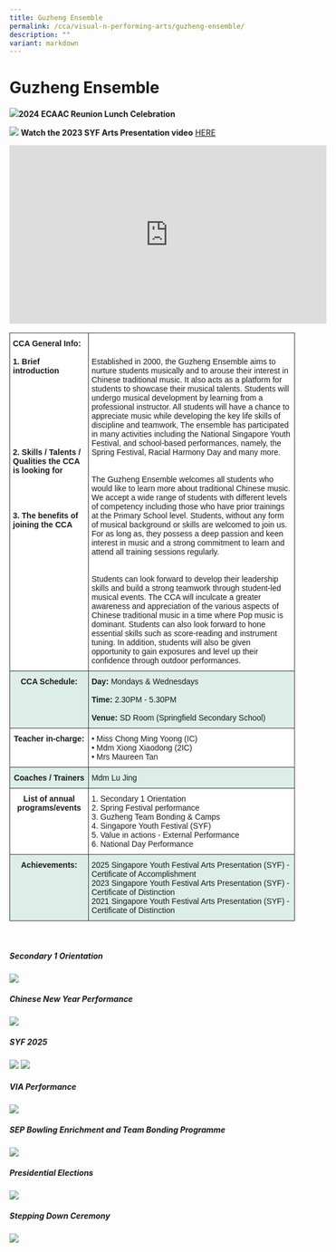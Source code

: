 ```yaml
---
title: Guzheng Ensemble
permalink: /cca/visual-n-performing-arts/guzheng-ensemble/
description: ""
variant: markdown
---
```

# **Guzheng Ensemble**

![](/images/GuzhengCNY.jpeg)**2024 ECAAC Reunion Lunch Celebration**

![](/images/guzheng2023_1.jpeg)
**Watch the 2023 SYF Arts Presentation video** [HERE](https://www.youtube.com/watch?v=56OfoAdGpUQ)


<iframe width="560" height="315" src="https://www.youtube.com/embed/G3S4KU_0Z1I" title="YouTube video player" frameborder="0" allow="accelerometer; autoplay; clipboard-write; encrypted-media; gyroscope; picture-in-picture" allowfullscreen=""></iframe>

<br>

<table style="border-collapse:collapse;border-spacing:0" class="tg"><thead><tr><th style="background-color:#ffffff;border-color:#333333;border-style:solid;border-width:1px;font-family:Arial, sans-serif;font-size:14px;font-weight:bold;overflow:hidden;padding:10px 5px;text-align:left;vertical-align:top;word-break:normal">CCA General Info: <br><br>1. Brief introduction <br><br><br><br><br><br><br><br><br>2. Skills / Talents / Qualities the CCA is looking for <br><br><br><br><br>3. The benefits of joining the CCA <br></th><th style="background-color:#ffffff;border-color:#333333;border-style:solid;border-width:1px;font-family:Arial, sans-serif;font-size:14px;font-weight:normal;overflow:hidden;padding:10px 5px;text-align:left;vertical-align:top;word-break:normal"><br><br>Established in 2000, the Guzheng Ensemble aims to nurture students musically and to arouse their interest in Chinese traditional music. It also acts as a platform for students to showcase their musical talents. Students will undergo musical development by learning from a professional instructor. All students will have a chance to appreciate music while developing the key life skills of discipline and teamwork, The ensemble has participated in many activities including the National Singapore Youth Festival, and school-based performances, namely, the Spring Festival, Racial Harmony Day and many more.<br><br><br>The Guzheng Ensemble welcomes all students who would like to learn more about traditional Chinese music. We accept a wide range of students with different levels of competency including those who have prior trainings at the Primary School level. Students, without any form of musical background or skills are welcomed to join us. For as long as, they possess a deep passion and keen interest in music and a strong commitment to learn and attend all training sessions regularly. <br><br><br>Students can look forward to develop their leadership skills and build a strong teamwork through student-led musical events. The CCA will inculcate a greater awareness and appreciation of the various aspects of Chinese traditional music in a time where Pop music is dominant. Students can also look forward to hone essential skills such as score-reading and instrument tuning. In addition, students will also be given opportunity to gain exposures and level up their confidence through outdoor performances.<br></th></tr></thead><tbody><tr><td style="background-color:#DDEEE9;border-color:#333333;border-style:solid;border-width:1px;font-family:Arial, sans-serif;font-size:14px;font-weight:bold;overflow:hidden;padding:10px 5px;text-align:center;vertical-align:top;word-break:normal">CCA Schedule:<br></td><td style="background-color:#DDEEE9;border-color:#333333;border-style:solid;border-width:1px;font-family:Arial, sans-serif;font-size:14px;overflow:hidden;padding:10px 5px;text-align:left;vertical-align:top;word-break:normal"><span style="font-weight:bold">Day:</span> Mondays &amp; Wednesdays <br><br><span style="font-weight:bold">Time: </span>2.30PM - 5.30PM<br><br><span style="font-weight:bold">Venue: </span>SD Room (Springfield Secondary School)<br></td></tr><tr><td style="background-color:#ffffff;border-color:#333333;border-style:solid;border-width:1px;font-family:Arial, sans-serif;font-size:14px;font-weight:bold;overflow:hidden;padding:10px 5px;text-align:center;vertical-align:top;word-break:normal">Teacher in-charge:</td><td style="background-color:#ffffff;border-color:#333333;border-style:solid;border-width:1px;font-family:Arial, sans-serif;font-size:14px;overflow:hidden;padding:10px 5px;text-align:left;vertical-align:top;word-break:normal">• Miss Chong Ming Yoong (IC)<br>• Mdm Xiong Xiaodong (2IC)<br>• Mrs Maureen Tan<br></td></tr><tr><td style="background-color:#DDEEE9;border-color:#333333;border-style:solid;border-width:1px;font-family:Arial, sans-serif;font-size:14px;font-weight:bold;overflow:hidden;padding:10px 5px;text-align:center;vertical-align:top;word-break:normal">Coaches / Trainers<br></td><td style="background-color:#DDEEE9;border-color:#333333;border-style:solid;border-width:1px;font-family:Arial, sans-serif;font-size:14px;overflow:hidden;padding:10px 5px;text-align:left;vertical-align:top;word-break:normal">Mdm Lu Jing</td></tr><tr><td style="background-color:#ffffff;border-color:#333333;border-style:solid;border-width:1px;font-family:Arial, sans-serif;font-size:14px;font-weight:bold;overflow:hidden;padding:10px 5px;text-align:center;vertical-align:top;word-break:normal">List of annual programs/events<br></td><td style="background-color:#ffffff;border-color:#333333;border-style:solid;border-width:1px;font-family:Arial, sans-serif;font-size:14px;overflow:hidden;padding:10px 5px;text-align:left;vertical-align:top;word-break:normal">1. Secondary 1 Orientation <br>2. Spring Festival performance <br>3. Guzheng Team Bonding &amp; Camps<br>4. Singapore Youth Festival (SYF) <br>5. Value in actions - External Performance<br>6. National Day Performance  </td></tr><tr><td style="background-color:#DDEEE9;border-color:#333333;border-style:solid;border-width:1px;font-family:Arial, sans-serif;font-size:14px;font-weight:bold;overflow:hidden;padding:10px 5px;text-align:center;vertical-align:top;word-break:normal">Achievements:<br></td><td style="background-color:#DDEEE9;border-color:#333333;border-style:solid;border-width:1px;font-family:Arial, sans-serif;font-size:14px;overflow:hidden;padding:10px 5px;text-align:left;vertical-align:top;word-break:normal">2025 Singapore Youth Festival Arts Presentation (SYF) - Certificate of Accomplishment<br>2023 Singapore Youth Festival Arts Presentation (SYF) - Certificate of Distinction<br>2021 Singapore Youth Festival Arts Presentation (SYF) - Certificate of Distinction<br><span style="background-color:transparent"></span></td></tr></tbody></table>

<br>

##### Secondary 1 Orientation
![](/images/guzh1.jpg)

##### Chinese New Year Performance
![](/images/guzh2.jpg)

##### SYF 2025
![](/images/guzh3.jpg)
![](/images/guzh4.jpg)

##### VIA Performance
![](/images/guzh5.jpg)

##### SEP Bowling Enrichment and Team Bonding Programme
![](/images/guzh6.jpg)

##### Presidential Elections
![](/images/guzh8.jpg)

##### Stepping Down Ceremony
![](/images/guzh9.jpg)
